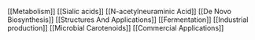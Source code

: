 [[Metabolism]]
[[Sialic acids]]
[[N-acetylneuraminic Acid]]
[[De Novo Biosynthesis]]
[[Structures And Applications]]
[[Fermentation]]
[[Industrial production]]
[[Microbial Carotenoids]]
[[Commercial Applications]]
